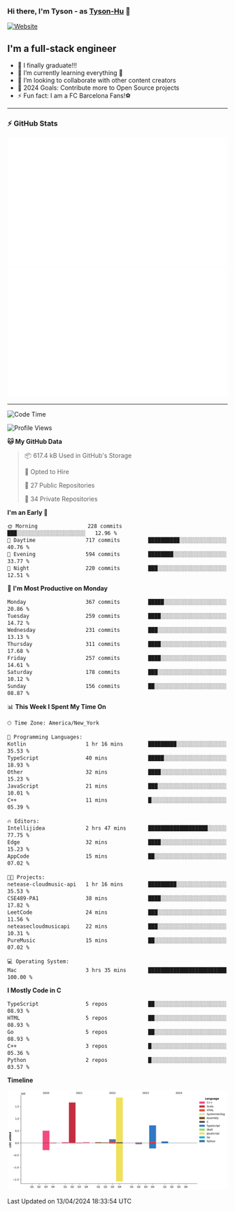 ### Hi there, I'm Tyson - as [Tyson-Hu][website] 👋

[![Website](https://img.shields.io/website?label=Tianzhe.me&style=for-the-badge&url=https%3A%2F%2Ftianzhe.me)](https://tianzhe.me)


## I'm a full-stack engineer

- 🔭 I finally graduate!!!
- 🌱 I’m currently learning everything 🤣
- 👯 I’m looking to collaborate with other content creators
- 🥅 2024 Goals: Contribute more to Open Source projects
- ⚡ Fun fact: I am a FC Barcelona Fans!⚽️

---

### ⚡️ GitHub Stats
![](https://raw.githubusercontent.com/Tyson-Hu/github-stats-card/master/generated/overview.svg)
![](https://raw.githubusercontent.com/Tyson-Hu/github-stats-card/master/generated/languages.svg)

---

<!--START_SECTION:waka-->
![Code Time](http://img.shields.io/badge/Code%20Time-101%20hrs%2019%20mins-blue)

![Profile Views](http://img.shields.io/badge/Profile%20Views-0-blue)

**🐱 My GitHub Data** 

> 📦 617.4 kB Used in GitHub's Storage 
 > 
> 💼 Opted to Hire
 > 
> 📜 27 Public Repositories 
 > 
> 🔑 34 Private Repositories 
 > 
**I'm an Early 🐤** 

```text
🌞 Morning                228 commits         ███░░░░░░░░░░░░░░░░░░░░░░   12.96 % 
🌆 Daytime                717 commits         ██████████░░░░░░░░░░░░░░░   40.76 % 
🌃 Evening                594 commits         ████████░░░░░░░░░░░░░░░░░   33.77 % 
🌙 Night                  220 commits         ███░░░░░░░░░░░░░░░░░░░░░░   12.51 % 
```
📅 **I'm Most Productive on Monday** 

```text
Monday                   367 commits         █████░░░░░░░░░░░░░░░░░░░░   20.86 % 
Tuesday                  259 commits         ████░░░░░░░░░░░░░░░░░░░░░   14.72 % 
Wednesday                231 commits         ███░░░░░░░░░░░░░░░░░░░░░░   13.13 % 
Thursday                 311 commits         ████░░░░░░░░░░░░░░░░░░░░░   17.68 % 
Friday                   257 commits         ████░░░░░░░░░░░░░░░░░░░░░   14.61 % 
Saturday                 178 commits         ███░░░░░░░░░░░░░░░░░░░░░░   10.12 % 
Sunday                   156 commits         ██░░░░░░░░░░░░░░░░░░░░░░░   08.87 % 
```


📊 **This Week I Spent My Time On** 

```text
🕑︎ Time Zone: America/New_York

💬 Programming Languages: 
Kotlin                   1 hr 16 mins        █████████░░░░░░░░░░░░░░░░   35.53 % 
TypeScript               40 mins             █████░░░░░░░░░░░░░░░░░░░░   18.93 % 
Other                    32 mins             ████░░░░░░░░░░░░░░░░░░░░░   15.23 % 
JavaScript               21 mins             ███░░░░░░░░░░░░░░░░░░░░░░   10.01 % 
C++                      11 mins             █░░░░░░░░░░░░░░░░░░░░░░░░   05.39 % 

🔥 Editors: 
Intellijidea             2 hrs 47 mins       ███████████████████░░░░░░   77.75 % 
Edge                     32 mins             ████░░░░░░░░░░░░░░░░░░░░░   15.23 % 
AppCode                  15 mins             ██░░░░░░░░░░░░░░░░░░░░░░░   07.02 % 

🐱‍💻 Projects: 
netease-cloudmusic-api   1 hr 16 mins        █████████░░░░░░░░░░░░░░░░   35.53 % 
CSE489-PA1               38 mins             ████░░░░░░░░░░░░░░░░░░░░░   17.82 % 
LeetCode                 24 mins             ███░░░░░░░░░░░░░░░░░░░░░░   11.56 % 
neteasecloudmusicapi     22 mins             ███░░░░░░░░░░░░░░░░░░░░░░   10.31 % 
PureMusic                15 mins             ██░░░░░░░░░░░░░░░░░░░░░░░   07.02 % 

💻 Operating System: 
Mac                      3 hrs 35 mins       █████████████████████████   100.00 % 
```

**I Mostly Code in C** 

```text
TypeScript               5 repos             ██░░░░░░░░░░░░░░░░░░░░░░░   08.93 % 
HTML                     5 repos             ██░░░░░░░░░░░░░░░░░░░░░░░   08.93 % 
Go                       5 repos             ██░░░░░░░░░░░░░░░░░░░░░░░   08.93 % 
C++                      3 repos             █░░░░░░░░░░░░░░░░░░░░░░░░   05.36 % 
Python                   2 repos             █░░░░░░░░░░░░░░░░░░░░░░░░   03.57 % 
```



**Timeline**

![Lines of Code chart](https://raw.githubusercontent.com/Tyson-Hu/Tyson-Hu/main/assets/bar_graph.png)


 Last Updated on 13/04/2024 18:33:54 UTC
<!--END_SECTION:waka-->


[website]: https://github.com/Tyson-Hu
